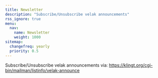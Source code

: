 ```yaml
---
title: Newsletter
description: "Subscribe/Unsubscribe velak announcements"
rss_ignore: true
menu:
  nav:
    name: Newsletter
    weight: 1000
sitemap:
  changefreq: yearly
  priority: 0.5
---
```

Subscribe/Unsubscribe velak announcements via: https://klingt.org/cgi-bin/mailman/listinfo/velak-announce

